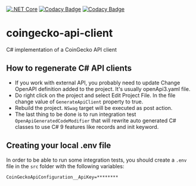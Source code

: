 [![.NET Core](https://github.com/trakx/coingecko-api-client/actions/workflows/dotnet-core.yml/badge.svg?branch=dev)](https://github.com/trakx/coingecko-api-client/actions/workflows/dotnet-core.yml) 
[![Codacy Badge](https://app.codacy.com/project/badge/Grade/28255efa057047a0b0c82b81c6ca386e)](https://www.codacy.com/gh/trakx/coingecko-api-client/dashboard?utm_source=github.com&amp;utm_medium=referral&amp;utm_content=trakx/coingecko-api-client&amp;utm_campaign=Badge_Grade) 
[![Codacy Badge](https://app.codacy.com/project/badge/Coverage/28255efa057047a0b0c82b81c6ca386e)](https://www.codacy.com/gh/trakx/coingecko-api-client/dashboard?utm_source=github.com&utm_medium=referral&utm_content=trakx/coingecko-api-client&utm_campaign=Badge_Coverage)

# coingecko-api-client
C# implementation of a CoinGecko API client

## How to regenerate C# API clients

* If you work with external API, you probably need to update Change OpenAPI definition added to the project. It's usually openApi3.yaml file.
* Do right click on the project and select Edit Project File. In the file change value of `GenerateApiClient` property to true.
* Rebuild the project. `NSwag` target will be executed as post action.
* The last thing to be done is to run integration test `OpenApiGeneratedCodeModifier` that will rewrite auto generated C# classes to use C# 9 features like records and init keyword.

## Creating your local .env file
In order to be able to run some integration tests, you should create a `.env` file in the `src` folder with the following variables:
```secretsEnvVariables
CoinGeckoApiConfiguration__ApiKey=********
```